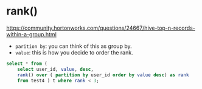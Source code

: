# rank()

https://community.hortonworks.com/questions/24667/hive-top-n-records-within-a-group.html

- `parition by`: you can think of this as group by. 
- `value`: this is how you decide to order the rank. 

```sql
select * from (
	select user_id, value, desc, 
	rank() over ( partition by user_id order by value desc) as rank 
	from test4 ) t where rank < 3;
```

